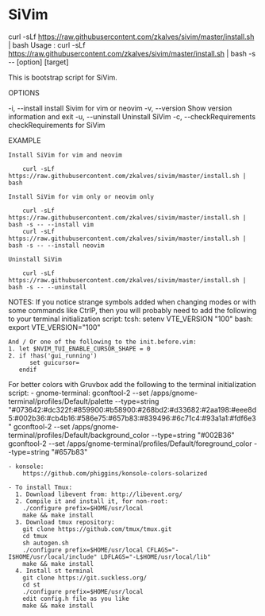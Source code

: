 # SiVim

curl -sLf https://raw.githubusercontent.com/zkalves/sivim/master/install.sh | bash
Usage : curl -sLf https://raw.githubusercontent.com/zkalves/sivim/master/install.sh | bash -s -- [option] [target]

  This is bootstrap script for SiVim.

OPTIONS

 -i, --install            install Sivim for vim or neovim
 -v, --version            Show version information and exit
 -u, --uninstall          Uninstall SiVim
 -c, --checkRequirements  checkRequirements for SiVim

EXAMPLE

    Install SiVim for vim and neovim

        curl -sLf https://raw.githubusercontent.com/zkalves/sivim/master/install.sh | bash

    Install SiVim for vim only or neovim only

        curl -sLf https://raw.githubusercontent.com/zkalves/sivim/master/install.sh | bash -s -- --install vim
        curl -sLf https://raw.githubusercontent.com/zkalves/sivim/master/install.sh | bash -s -- --install neovim

    Uninstall SiVim

        curl -sLf https://raw.githubusercontent.com/zkalves/sivim/master/install.sh | bash -s -- --uninstall


NOTES:
    If you notice strange symbols added when changing modes or with some commands like CtrlP, then you will probably
    need to add the following to your terminal initialization script:
    tcsh: setenv VTE_VERSION "100"
    bash: export VTE_VERSION="100"

    And / Or one of the following to the init.before.vim:
    1. let $NVIM_TUI_ENABLE_CURSOR_SHAPE = 0
    2. if !has('gui_running')
          set guicursor=
       endif


   For better colors with Gruvbox add the following to the terminal initialization script:
    - gnome-terminal:
       gconftool-2 --set /apps/gnome-terminal/profiles/Default/palette --type=string "#073642:#dc322f:#859900:#b58900:#268bd2:#d33682:#2aa198:#eee8d5:#002b36:#cb4b16:#586e75:#657b83:#839496:#6c71c4:#93a1a1:#fdf6e3"
       gconftool-2 --set /apps/gnome-terminal/profiles/Default/background_color --type=string "#002B36"
       gconftool-2 --set /apps/gnome-terminal/profiles/Default/foreground_color --type=string "#657b83"

    - konsole:
        https://github.com/phiggins/konsole-colors-solarized

    - To install Tmux:
      1. Download libevent from: http://libevent.org/
      2. Compile it and install it, for non-root:
        ./configure prefix=$HOME/usr/local
        make && make install
      3. Download tmux repository:
        git clone https://github.com/tmux/tmux.git
        cd tmux
        sh autogen.sh
        ./configure prefix=$HOME/usr/local CFLAGS="-I$HOME/usr/local/include" LDFLAGS="-L$HOME/usr/local/lib"
        make && make install
      4. Install st terminal
        git clone https://git.suckless.org/
        cd st
        ./configure prefix=$HOME/usr/local
        edit config.h file as you like
        make && make install
